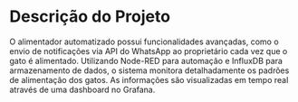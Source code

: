 <h1>Descrição do Projeto</h1>
O alimentador automatizado possui funcionalidades avançadas, como o envio de notificações via API do WhatsApp ao proprietário cada vez que o gato é alimentado. Utilizando Node-RED para automação e InfluxDB para armazenamento de dados, o sistema monitora detalhadamente os padrões de alimentação dos gatos. As informações são visualizadas em tempo real através de uma dashboard no Grafana. 
